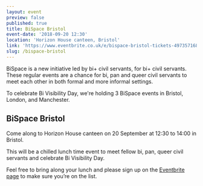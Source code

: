 ```yaml
---
layout: event
preview: false
published: true
title: BiSpace Bristol
event-date: '2018-09-20 12:30'
location: 'Horizon House canteen, Bristol'
link: 'https://www.eventbrite.co.uk/e/bispace-bristol-tickets-49735716868'
slug: /bispace-bristol
---
```

BiSpace is a new initiative led by bi+ civil servants, for bi+ civil servants. These regular events are a chance for bi, pan and queer civil servants to meet each other in both formal and more informal settings. 

To celebrate Bi Visibility Day, we're holding 3 BiSpace events in Bristol, London, and Manchester.

## BiSpace Bristol

Come along to Horizon House canteen on 20 September at 12:30 to 14:00 in Bristol. 

This will be a chilled lunch time event to meet fellow bi, pan, queer civil servants and celebrate Bi Visibility Day.

Feel free to bring along your lunch and please sign up on the [Eventbrite page](https://www.eventbrite.co.uk/e/bispace-bristol-tickets-49735716868) to make sure you’re on the list.
